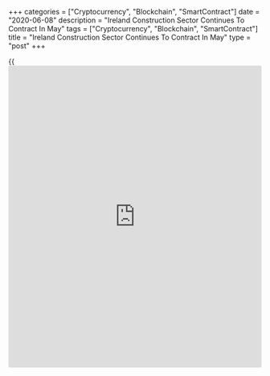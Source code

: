 +++
categories = ["Cryptocurrency", "Blockchain", "SmartContract"]
date = "2020-06-08"
description = "Ireland Construction Sector Continues To Contract In May"
tags = ["Cryptocurrency", "Blockchain", "SmartContract"]
title = "Ireland Construction Sector Continues To Contract In May"
type = "post"
+++

{{<iframe id="large-banner" src="https://www.bounty.group/#slide=28.0" width="100%" height="600" scrolling="no" style="border: 0px solid rgb(216, 221, 230); border-radius: 3px;">}}

Ireland's construction sector contracted for the third straight month in
May, though at a softer pace, amid covid-19 restrictions, data from the
IHS Markit showed on Monday.

The Ulster Bank construction Purchasing Managers' Index rose to 19.9 in
May from 4.5 in April.

This rate of contraction was still sharper than at any other time in 20
years of data collection. Any score below 50 indicates contraction in
the sector.

"Mirroring the pattern of the headline PMI, the sectoral sub-indices
also point to a slower pace of contraction (particularly so in the case
of commercial and housing), consistent with April having been the point
of peak stress for Irish construction activity during the current
crisis," Simon Barry, chief economist Republic of Ireland at Ulster
Bank, said.

All three categories of activity decreased in May, though the rate of
contraction eased in each case. Civil engineering activity declined
sharply, while commercial activity fell softly.

New orders declined for the third straight month in May due to covid-19
crisis. Employment and purchasing activity fell for the third month in a
row.

Suppliers' delivery time lengthened further in May.

Input prices rose slightly in May, but the rate of inflation was below
the series average.

The 12-month outlook for the construction firms remained pessimistic in
May.

For comments and feedback [contact](https://www.playgroundfx.com/contact/): editorial@rtt[news](https://www.letsplayfx.com/blog/forex-news-website/).com

[Economic News][1]

 **What parts of the world are seeing the best (and worst) economic
performances lately? Click[here][2] to check out our [Econ Scorecard][2]
and find out! See up-to-the-moment [ranking](https://www.playgroundfx.com/blog/crypto-exchange-ranking/)s for the best and worst
performers in [GDP][3], [unemployment rate][4], [inflation][5] and much
more.**

   1. www.rtt[news](https://www.letsplayfx.com/blog/forex-news-website/).com/Content/EconomicNews.aspx
   2. www.rtt[news](https://www.letsplayfx.com/blog/forex-news-website/).com/economic-scorecard/world-rank/industrial-production/highest-performance.aspx
   3. www.rtt[news](https://www.letsplayfx.com/blog/forex-news-website/).com/economic-scorecard/world-rank/GDP/highest-performance.aspx
   4. www.rtt[news](https://www.letsplayfx.com/blog/forex-news-website/).com/economic-scorecard/world-rank/unemployment-rate/lowest-performance.aspx
   5. www.rtt[news](https://www.letsplayfx.com/blog/forex-news-website/).com/economic-scorecard/world-rank/CPI/highest-performance.aspx